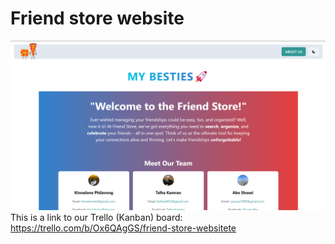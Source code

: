 # Friend store website
![Local Image](./Frontend/public/web.png)
This is a link to our Trello (Kanban) board: https://trello.com/b/Ox6QAgGS/friend-store-websitete